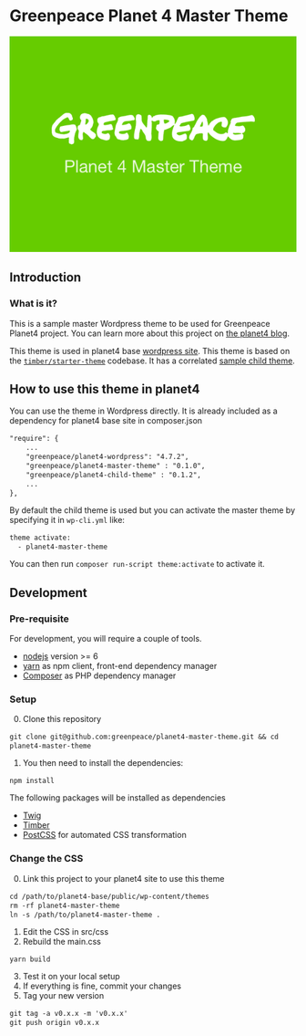 # Greenpeace Planet 4 Master Theme

![Logo banner for this repository “Greenpeace Planet 4 Master Theme”](./screenshot.png)

## Introduction

### What is it?
This is a sample master Wordpress theme to be used for Greenpeace Planet4 project.
You can learn more about this project on [the planet4 blog](https://medium.com/planet4).

This theme is used in planet4 base [wordpress site](https://github.com/greenpeace/planet4-base).
This theme is based on the [`timber/starter-theme`](https://github.com/timber/starter-theme) codebase.
It has a correlated [sample child theme](https://github.com/greenpeace/greenpeace-planet4-child-theme).

## How to use this theme in planet4

You can use the theme in Wordpress directly.
It is already included as a dependency for planet4 base site in composer.json
```
"require": {
    ...
    "greenpeace/planet4-wordpress": "4.7.2",
    "greenpeace/planet4-master-theme" : "0.1.0",
    "greenpeace/planet4-child-theme" : "0.1.2",
    ...
},
```

By default the child theme is used but you can activate the master theme
by specifying it in `wp-cli.yml` like:
```
theme activate:
  - planet4-master-theme
```

You can then run `composer run-script theme:activate` to activate it.

## Development

### Pre-requisite

For development, you will require a couple of tools.

- [nodejs](https://nodejs.org) version >= 6
- [yarn](https://yarnpkg.com/) as npm client, front-end dependency manager
- [Composer](https://getcomposer.org/) as PHP dependency manager

### Setup

0. Clone this repository
```
git clone git@github.com:greenpeace/planet4-master-theme.git && cd planet4-master-theme
```
1. You then need to install the dependencies:
```
npm install
```

The following packages will be installed as dependencies
- [Twig](http://twig.sensiolabs.org/)
- [Timber](https://timber.github.io/timber/)
- [PostCSS](http://postcss.org/) for automated CSS transformation

### Change the CSS

0. Link this project to your planet4 site to use this theme
```
cd /path/to/planet4-base/public/wp-content/themes
rm -rf planet4-master-theme
ln -s /path/to/planet4-master-theme .
```
1. Edit the CSS in src/css
2. Rebuild the main.css
```
yarn build
```
3. Test it on your local setup
4. If everything is fine, commit your changes
5. Tag your new version
```
git tag -a v0.x.x -m 'v0.x.x'
git push origin v0.x.x
```
